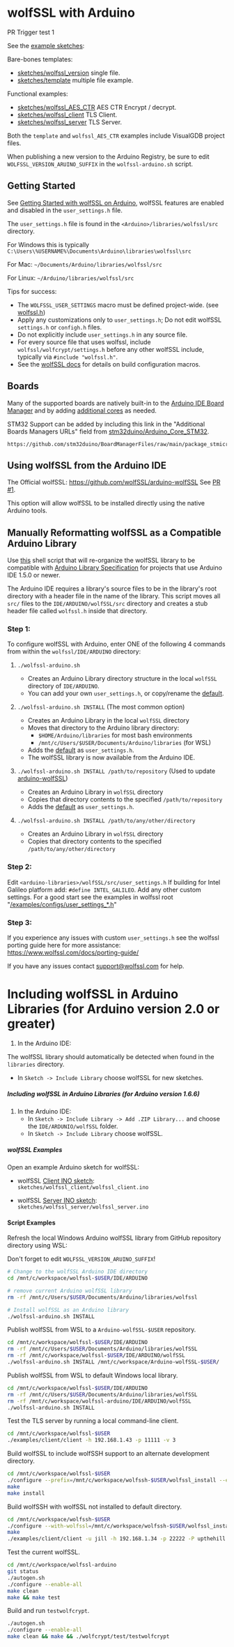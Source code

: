 # wolfSSL with Arduino

PR Trigger test 1

See the [example sketches](https://github.com/wolfSSL/wolfssl-examples/tree/master/Arduino):

Bare-bones templates:

- [sketches/wolfssl_version](https://github.com/wolfSSL/wolfssl-examples/tree/master/Arduino/sketches/wolfssl_version/README.md) single file.
- [sketches/template](./sketches/template/README.md) multiple file example.

Functional examples:
- [sketches/wolfssl_AES_CTR](https://github.com/wolfSSL/wolfssl-examples/tree/master/Arduino/sketches/wolfssl_AES_CTR/README.md) AES CTR Encrypt / decrypt.
- [sketches/wolfssl_client](https://github.com/wolfSSL/wolfssl-examples/tree/master/Arduino/sketches/wolfssl_client/README.md) TLS Client.
- [sketches/wolfssl_server](https://github.com/wolfSSL/wolfssl-examples/tree/master/Arduino/sketches/wolfssl_server/README.md) TLS Server.

Both the `template` and `wolfssl_AES_CTR` examples include VisualGDB project files.

When publishing a new version to the Arduino Registry, be sure to edit `WOLFSSL_VERSION_ARUINO_SUFFIX` in the `wolfssl-arduino.sh` script.

## Getting Started

See [Getting Started with wolfSSL on Arduino](https://www.wolfssl.com/getting-started-with-wolfssl-on-arduino/), wolfSSL features are enabled and disabled in the `user_settings.h` file.

The `user_settings.h` file is found in the `<Arduino>/libraries/wolfssl/src` directory.

For Windows this is typically `C:\Users\%USERNAME%\Documents\Arduino\libraries\wolfssl\src`

For Mac: `~/Documents/Arduino/libraries/wolfssl/src`

For Linux: `~/Arduino/libraries/wolfssl/src`

Tips for success:

- The `WOLFSSL_USER_SETTINGS` macro must be defined project-wide. (see [wolfssl.h](https://github.com/wolfSSL/wolfssl/blob/master/IDE/ARDUINO/wolfssl.h))
- Apply any customizations only to `user_settings.h`;  Do not edit wolfSSL `settings.h` or `configh.h` files.
- Do not explicitly include `user_settings.h` in any source file.
- For every source file that uses wolfssl, include `wolfssl/wolfcrypt/settings.h` before any other wolfSSL include, typically via `#include "wolfssl.h"`.
- See the [wolfSSL docs](https://www.wolfssl.com/documentation/manuals/wolfssl/chapter02.html) for details on build configuration macros.

## Boards

Many of the supported boards are natively built-in to the [Arduino IDE Board Manager](https://docs.arduino.cc/software/ide-v2/tutorials/ide-v2-board-manager/)
and by adding [additional cores](https://docs.arduino.cc/learn/starting-guide/cores/) as needed.

STM32 Support can be added by including this link in the "Additional Boards Managers URLs" field
from [stm32duino/Arduino_Core_STM32](https://github.com/stm32duino/Arduino_Core_STM32?tab=readme-ov-file#getting-started).

```
https://github.com/stm32duino/BoardManagerFiles/raw/main/package_stmicroelectronics_index.json
```

## Using wolfSSL from the Arduino IDE

The Official wolfSSL: https://github.com/wolfSSL/arduino-wolfSSL See [PR #1](https://github.com/wolfSSL/Arduino-wolfSSL/pull/1).

This option will allow wolfSSL to be installed directly using the native Arduino tools.

## Manually Reformatting wolfSSL as a Compatible Arduino Library

Use [this](./wolfssl-arduino.sh) shell script that will re-organize the wolfSSL library to be
compatible with [Arduino Library Specification](https://arduino.github.io/arduino-cli/0.35/library-specification/)
for projects that use Arduino IDE 1.5.0 or newer.

The Arduino IDE requires a library's source files to be in the library's root directory with a
header file in the name of the library. This script moves all `src/` files to the `IDE/ARDUINO/wolfSSL/src`
directory and creates a stub header file called `wolfssl.h` inside that directory.

### Step 1:

To configure wolfSSL with Arduino, enter ONE of the following 4 commands
from within the `wolfssl/IDE/ARDUINO` directory:

1. `./wolfssl-arduino.sh`
    - Creates an Arduino Library directory structure in the local `wolfSSL` directory of `IDE/ARDUINO`.
    - You can add your own `user_settings.h`, or copy/rename the [default](https://github.com/wolfSSL/wolfssl/blob/master/examples/configs/user_settings_arduino.h).

2. `./wolfssl-arduino.sh INSTALL` (The most common option)
    - Creates an Arduino Library in the local `wolfSSL` directory
    - Moves that directory to the Arduino library directory:
        - `$HOME/Arduino/libraries` for most bash environments
        - `/mnt/c/Users/$USER/Documents/Arduino/libraries` (for WSL)
    - Adds the [default](../../examples/configs/user_settings_arduino.h) as `user_settings.h`.
    - The wolfSSL library is now available from the Arduino IDE.

3. `./wolfssl-arduino.sh INSTALL /path/to/repository` (Used to update [arduino-wolfSSL](https://github.com/wolfSSL/arduino-wolfSSL))
    - Creates an Arduino Library in `wolfSSL` directory
    - Copies that directory contents to the specified `/path/to/repository`
    - Adds the [default](../../examples/configs/user_settings_arduino.h) as `user_settings.h`.

4. `./wolfssl-arduino.sh INSTALL /path/to/any/other/directory`
    - Creates an Arduino Library in `wolfSSL` directory
    - Copies that directory contents to the specified `/path/to/any/other/directory`

### Step 2:

Edit `<arduino-libraries>/wolfSSL/src/user_settings.h`
If building for Intel Galileo platform add: `#define INTEL_GALILEO`.
Add any other custom settings. For a good start see the examples in wolfssl root
"[/examples/configs/user_settings_*.h](https://github.com/wolfssl/wolfssl/tree/master/examples/configs)"

### Step 3:

If you experience any issues with custom `user_settings.h` see the wolfssl
porting guide here for more assistance: https://www.wolfssl.com/docs/porting-guide/

If you have any issues contact support@wolfssl.com for help.

# Including wolfSSL in Arduino Libraries (for Arduino version 2.0 or greater)

1. In the Arduino IDE:

The wolfSSL library should automatically be detected when found in the `libraries`
directory.

  - In `Sketch -> Include Library` choose wolfSSL for new sketches.


##### Including wolfSSL in Arduino Libraries (for Arduino version 1.6.6)

1. In the Arduino IDE:
    - In `Sketch -> Include Library -> Add .ZIP Library...` and choose the
        `IDE/ARDUNIO/wolfSSL` folder.
    - In `Sketch -> Include Library` choose wolfSSL.

##### wolfSSL Examples

Open an example Arduino sketch for wolfSSL:

  - wolfSSL [Client INO sketch](./sketches/wolfssl_client/README.md): `sketches/wolfssl_client/wolfssl_client.ino`

  - wolfSSL [Server INO sketch](./sketches/wolfssl_server/README.md): `sketches/wolfssl_server/wolfssl_server.ino`

#### Script Examples

Refresh the local Windows Arduino wolfSSL library from GitHub repository directory using WSL:

Don't forget to edit `WOLFSSL_VERSION_ARUINO_SUFFIX`!

```bash
# Change to the wolfSSL Arduino IDE directory
cd /mnt/c/workspace/wolfssl-$USER/IDE/ARDUINO

# remove current Arduino wolfSSL library
rm -rf /mnt/c/Users/$USER/Documents/Arduino/libraries/wolfssl

# Install wolfSSL as an Arduino library
./wolfssl-arduino.sh INSTALL
```

Publish wolfSSL from WSL to a `Arduino-wolfSSL-$USER` repository.

```bash
cd /mnt/c/workspace/wolfssl-$USER/IDE/ARDUINO
rm -rf /mnt/c/Users/$USER/Documents/Arduino/libraries/wolfSSL
rm -rf /mnt/c/workspace/wolfssl-$USER/IDE/ARDUINO/wolfSSL
./wolfssl-arduino.sh INSTALL /mnt/c/workspace/Arduino-wolfSSL-$USER/
```

Publish wolfSSL from WSL to default Windows local library.

```bash
cd /mnt/c/workspace/wolfssl-$USER/IDE/ARDUINO
rm -rf /mnt/c/Users/$USER/Documents/Arduino/libraries/wolfSSL
rm -rf /mnt/c/workspace/wolfssl-arduino/IDE/ARDUINO/wolfSSL
./wolfssl-arduino.sh INSTALL
```

Test the TLS server by running a local command-line client.

```bash
cd /mnt/c/workspace/wolfssl-$USER
./examples/client/client -h 192.168.1.43 -p 11111 -v 3
```

Build wolfSSL to include wolfSSH support to an alternate development directory.

```bash
cd /mnt/c/workspace/wolfssl-$USER
./configure --prefix=/mnt/c/workspace/wolfssh-$USER/wolfssl_install --enable-ssh
make
make install

```

Build wolfSSH with wolfSSL not installed to default directory.

```bash
cd /mnt/c/workspace/wolfssh-$USER
./configure --with-wolfssl=/mnt/c/workspace/wolfssh-$USER/wolfssl_install
make
./examples/client/client -u jill -h 192.168.1.34 -p 22222 -P upthehill
```

Test the current wolfSSL.

```bash
cd /mnt/c/workspace/wolfssl-arduino
git status
./autogen.sh
./configure --enable-all
make clean
make && make test
```

Build and run `testwolfcrypt`.

```bash
./autogen.sh
./configure --enable-all
make clean && make && ./wolfcrypt/test/testwolfcrypt
```
